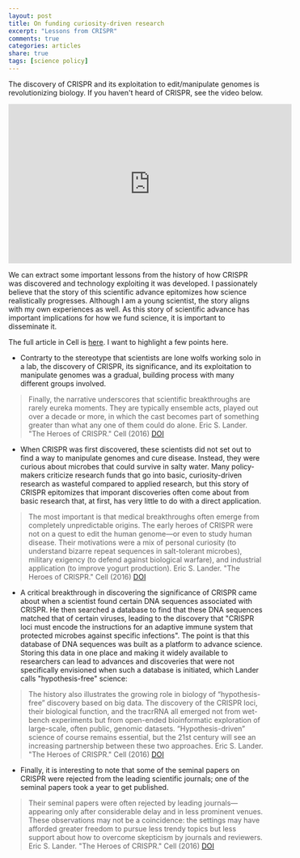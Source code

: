 ```yaml
---
layout: post
title: On funding curiosity-driven research
excerpt: "Lessons from CRISPR"
comments: true
categories: articles
share: true
tags: [science policy]
---
```


The discovery of CRISPR and its exploitation to edit/manipulate genomes is revolutionizing biology. If you haven't heard of CRISPR, see the video below.

<iframe width="560" height="315" src="https://www.youtube.com/embed/2pp17E4E-O8" frameborder="0" allowfullscreen></iframe>

We can extract some important lessons from the history of how CRISPR was discovered and technology exploiting it was developed. I passionately believe that the story of this scientific advance epitomizes how science realistically progresses. Although I am a young scientist, the story aligns with my own experiences as well. As this story of scientific advance has important implications for how we fund science, it is important to disseminate it.

The full article in Cell is [here](http://www.cell.com/cell/fulltext/S0092-8674(15)01705-5). I want to highlight a few points here.

* Contrarty to the stereotype that scientists are lone wolfs working solo in a lab, the discovery of CRISPR, its significance, and its exploitation to manipulate genomes was a gradual, building process with many different groups involved.

> Finally, the narrative underscores that scientific breakthroughs are rarely eureka moments. They are typically ensemble acts, played out over a decade or more, in which the cast becomes part of something greater than what any one of them could do alone.
> Eric S. Lander. "The Heroes of CRISPR." Cell (2016) [DOI](http://dx.doi.org/10.1016/j.cell.2015.12.041)

* When CRISPR was first discovered, these scientists did not set out to find a way to manipulate genomes and cure disease. Instead, they were curious about microbes that could survive in salty water. Many policy-makers criticize research funds that go into basic, curiosity-driven research as wasteful compared to applied research, but this story of CRISPR epitomizes that imporant discoveries often come about from basic research that, at first, has very little to do with a direct application.

> The most important is that medical breakthroughs often emerge from completely unpredictable origins. The early heroes of CRISPR were not on a quest to edit the human genome—or even to study human disease. Their motivations were a mix of personal curiosity (to understand bizarre repeat sequences in salt-tolerant microbes), military exigency (to defend against biological warfare), and industrial application (to improve yogurt production).
> Eric S. Lander. "The Heroes of CRISPR." Cell (2016) [DOI](http://dx.doi.org/10.1016/j.cell.2015.12.041)

* A critical breakthrough in discovering the significance of CRISPR came about when a scientist found certain DNA sequences associated with CRISPR. He then searched a database to find that these DNA sequences matched that of certain viruses, leading to the discovery that "CRISPR loci must encode the instructions for an adaptive immune system that protected microbes against specific infections". The point is that this database of DNA sequences was built as a platform to advance science. Storing this data in one place and making it widely available to researchers can lead to advances and discoveries that were not specifically envisioned when such a database is initiated, which Lander calls "hypothesis-free" science:

> The history also illustrates the growing role in biology of “hypothesis-free” discovery based on big data. The discovery of the CRISPR loci, their biological function, and the tracrRNA all emerged not from wet-bench experiments but from open-ended bioinformatic exploration of large-scale, often public, genomic datasets. “Hypothesis-driven” science of course remains essential, but the 21st century will see an increasing partnership between these two approaches.
> Eric S. Lander. "The Heroes of CRISPR." Cell (2016) [DOI](http://dx.doi.org/10.1016/j.cell.2015.12.041)

* Finally, it is interesting to note that some of the seminal papers on CRISPR were rejected from the leading scientific journals; one of the seminal papers took a year to get published.

> Their seminal papers were often rejected by leading journals—appearing only after considerable delay and in less prominent venues. These observations may not be a coincidence: the settings may have afforded greater freedom to pursue less trendy topics but less support about how to overcome skepticism by journals and reviewers.
> Eric S. Lander. "The Heroes of CRISPR." Cell (2016) [DOI](http://dx.doi.org/10.1016/j.cell.2015.12.041)
